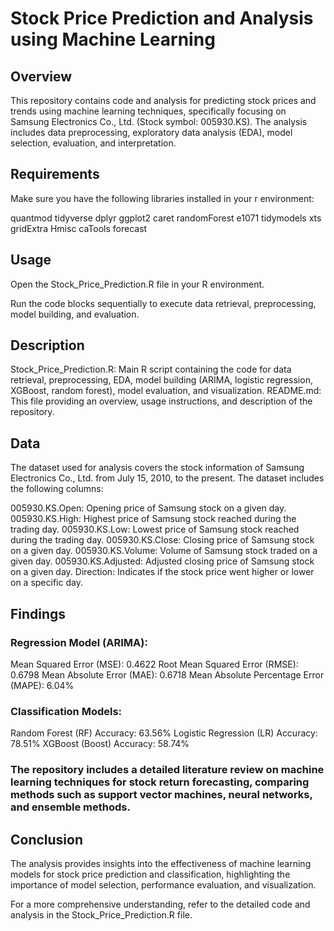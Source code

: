 # Stock Price Prediction and Analysis using Machine Learning
## Overview
This repository contains code and analysis for predicting stock prices and trends using machine learning techniques, specifically focusing on Samsung Electronics Co., Ltd. (Stock symbol: 005930.KS). The analysis includes data preprocessing, exploratory data analysis (EDA), model selection, evaluation, and interpretation.

## Requirements
Make sure you have the following libraries installed in your r environment:

quantmod
tidyverse
dplyr
ggplot2
caret
randomForest
e1071
tidymodels
xts
gridExtra
Hmisc
caTools
forecast

## Usage
Open the Stock_Price_Prediction.R file in your R environment.

Run the code blocks sequentially to execute data retrieval, preprocessing, model building, and evaluation.

## Description
Stock_Price_Prediction.R: Main R script containing the code for data retrieval, preprocessing, EDA, model building (ARIMA, logistic regression, XGBoost, random forest), model evaluation, and visualization.
README.md: This file providing an overview, usage instructions, and description of the repository.

## Data
The dataset used for analysis covers the stock information of Samsung Electronics Co., Ltd. from July 15, 2010, to the present. The dataset includes the following columns:

005930.KS.Open: Opening price of Samsung stock on a given day.
005930.KS.High: Highest price of Samsung stock reached during the trading day.
005930.KS.Low: Lowest price of Samsung stock reached during the trading day.
005930.KS.Close: Closing price of Samsung stock on a given day.
005930.KS.Volume: Volume of Samsung stock traded on a given day.
005930.KS.Adjusted: Adjusted closing price of Samsung stock on a given day.
Direction: Indicates if the stock price went higher or lower on a specific day.

## Findings
### Regression Model (ARIMA):
Mean Squared Error (MSE): 0.4622
Root Mean Squared Error (RMSE): 0.6798
Mean Absolute Error (MAE): 0.6718
Mean Absolute Percentage Error (MAPE): 6.04%

### Classification Models:
Random Forest (RF) Accuracy: 63.56%
Logistic Regression (LR) Accuracy: 78.51%
XGBoost (Boost) Accuracy: 58.74%

### The repository includes a detailed literature review on machine learning techniques for stock return forecasting, comparing methods such as support vector machines, neural networks, and ensemble methods.

## Conclusion
The analysis provides insights into the effectiveness of machine learning models for stock price prediction and classification, highlighting the importance of model selection, performance evaluation, and visualization.

For a more comprehensive understanding, refer to the detailed code and analysis in the Stock_Price_Prediction.R file.


